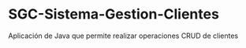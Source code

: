 # SGC-Sistema-Gestion-Clientes
 Aplicación de Java que permite realizar operaciones CRUD de clientes
